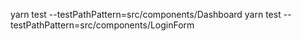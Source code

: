 yarn test --testPathPattern=src/components/Dashboard
yarn test --testPathPattern=src/components/LoginForm